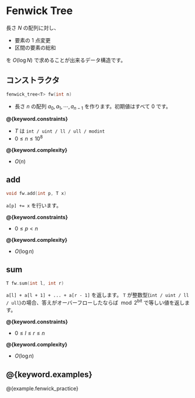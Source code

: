 # Fenwick Tree

長さ $N$ の配列に対し、

- 要素の $1$ 点変更
- 区間の要素の総和

を $O(\log N)$ で求めることが出来るデータ構造です。

## コンストラクタ

```cpp
fenwick_tree<T> fw(int n)
```

- 長さ $n$ の配列 $a_0, a_1, \cdots, a_{n-1}$ を作ります。初期値はすべて $0$ です。

**@{keyword.constraints}**

- $T$ は `int / uint / ll / ull / modint`
- $0 \leq n \leq 10^8$

**@{keyword.complexity}**

- $O(n)$

## add

```cpp
void fw.add(int p, T x)
```

`a[p] += x` を行います。

**@{keyword.constraints}**

- $0 \leq p < n$

**@{keyword.complexity}**

- $O(\log n)$

## sum

```cpp
T fw.sum(int l, int r)
```

`a[l] + a[l + 1] + ... + a[r - 1]` を返します。
`T` が整数型(`int / uint / ll / ull`)の場合、答えがオーバーフローしたならば $\bmod 2^{\mathrm{bit}}$ で等しい値を返します。

**@{keyword.constraints}**

- $0 \leq l \leq r \leq n$

**@{keyword.complexity}**

- $O(\log n)$

## @{keyword.examples}

@{example.fenwick_practice}